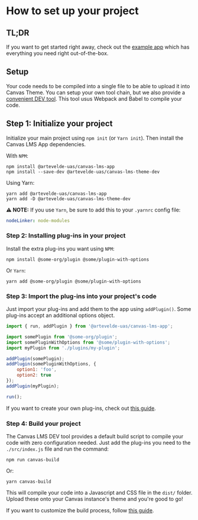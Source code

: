 # How to set up your project

## TL;DR

If you want to get started right away, check out the [example app](https://github.com/artevelde-uas/canvas-lms-theme-customization-example)
which has everything you need right out-of-the-box.

## Setup

Your code needs to be compiled into a single file to be able to upload it into Canvas Theme. You can setup your own tool chain, but we also provide a [convenient DEV tool](https://github.com/artevelde-uas/canvas-lms-theme-dev). This tool usus Webpack and Babel to compile your code.

## Step 1: Initialize your project

Initialize your main project using `npm init` (or `Yarn init`). Then install the Canvas LMS App dependencies.

With `NPM`:

    npm install @artevelde-uas/canvas-lms-app
    npm install --save-dev @artevelde-uas/canvas-lms-theme-dev

Using Yarn:

    yarn add @artevelde-uas/canvas-lms-app
    yarn add -D @artevelde-uas/canvas-lms-theme-dev

**⚠ NOTE:** If you use `Yarn`, be sure to add this to your `.yarnrc` config file:

```yaml
nodeLinker: node-modules
```

### Step 2: Installing plug-ins in your project

Install the extra plug-ins you want using `NPM`:

    npm install @some-org/plugin @some/plugin-with-options

Or `Yarn`:

    yarn add @some-org/plugin @some/plugin-with-options

### Step 3: Import the plug-ins into your project's code

Just import your plug-ins and add them to the app using `addPlugin()`. Some plug-ins accept an additional options object.

```javascript
import { run, addPlugin } from '@artevelde-uas/canvas-lms-app';

import somePlugin from '@some-org/plugin';
import somePluginWithOptions from '@some/plugin-with-options';
import myPlugin from './plugins/my-plugin';

addPlugin(somePlugin);
addPlugin(somePluginWithOptions, {
    option1: 'foo',
    option2: true
});
addPlugin(myPlugin);

run();
```

If you want to create your own plug-ins, check out [this guide](create-plugins.md).

### Step 4: Build your project

The Canvas LMS DEV tool provides a default build script to compile your code with zero configuration needed. Just add the plug-ins you need to the `./src/index.js` file and run the command:

    npm run canvas-build

Or:

    yarn canvas-build

This will compile your code into a Javascript and CSS file in the `dist/` folder. Upload these onto your Canvas instance's theme and you're good to go!

If you want to customize the build process, follow [this guide](custom-build.md).
